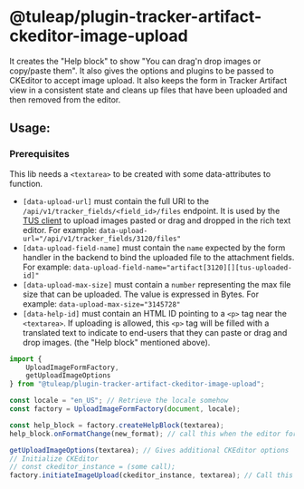 # @tuleap/plugin-tracker-artifact-ckeditor-image-upload

It creates the "Help block" to show "You can drag'n drop images or copy/paste them".
It also gives the options and plugins to be passed to CKEditor to accept image upload.
It also keeps the form in Tracker Artifact view in a consistent state and cleans up files that have been uploaded and
then removed from the editor.

## Usage:

### Prerequisites

This lib needs a `<textarea>` to be created with some data-attributes to function.

- `[data-upload-url]` must contain the full URI to the `/api/v1/tracker_fields/<field_id>/files` endpoint.
  It is used by the [TUS client][tus-readme] to upload images pasted or drag and dropped in the rich text editor.
  For example: `data-upload-url="/api/v1/tracker_fields/3120/files"`
- `[data-upload-field-name]` must contain the `name` expected by the form handler
  in the backend to bind the uploaded file to the attachment fields. For example: `data-upload-field-name="artifact[3120][][tus-uploaded-id]"`
- `[data-upload-max-size]` must contain a `number` representing the max file size
  that can be uploaded. The value is expressed in Bytes. For example: `data-upload-max-size="3145728"`
- `[data-help-id]` must contain an HTML ID pointing to a `<p>` tag near the `<textarea>`.
  If uploading is allowed, this `<p>` tag will be filled with a translated text to indicate to
  end-users that they can paste or drag and drop images. (the "Help block" mentioned above).

```javascript
import {
    UploadImageFormFactory,
    getUploadImageOptions
} from "@tuleap/plugin-tracker-artifact-ckeditor-image-upload";

const locale = "en_US"; // Retrieve the locale somehow
const factory = UploadImageFormFactory(document, locale);

const help_block = factory.createHelpBlock(textarea);
help_block.onFormatChange(new_format); // call this when the editor format changes

getUploadImageOptions(textarea); // Gives additional CKEditor options
// Initialize CKEditor
// const ckeditor_instance = (some call);
factory.initiateImageUpload(ckeditor_instance, textarea); // Call this after CKEditor has been initialized
```

[tus-readme]: <https://www.npmjs.com/package/tus-js-client>
